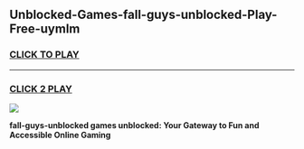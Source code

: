 
## Unblocked-Games-fall-guys-unblocked-Play-Free-uymlm
<h3>
<a href="https://premium76.site?title=fall-guys-unblocked&ref=23A">CLICK TO PLAY</a></h3>
<hr>

<h3>
<a href="https://premium76.site?title=fall-guys-unblocked&ref=23A">CLICK 2 PLAY</a>
  
</h3>

<a href="https://premium76.site?title=fall-guys-unblocked&ref=23A"><img src="https://clearcache.store/games.png"></a>


**fall-guys-unblocked games unblocked: Your Gateway to Fun and Accessible Online Gaming**
